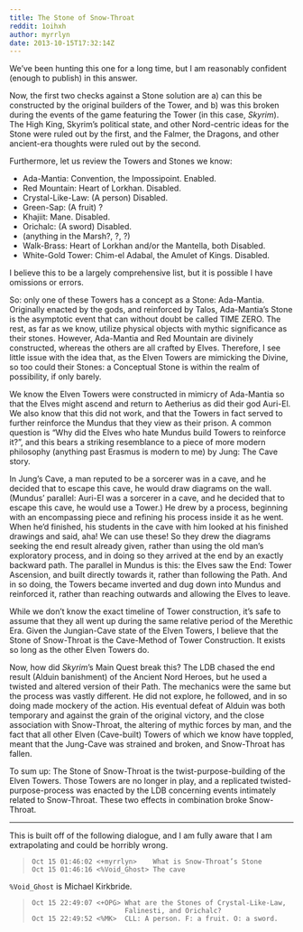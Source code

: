 ```yaml
---
title: The Stone of Snow-Throat
reddit: 1oihxh
author: myrrlyn
date: 2013-10-15T17:32:14Z
---
```


We’ve been hunting this one for a long time, but I am reasonably confident
(enough to publish) in this answer.

Now, the first two checks against a Stone solution are a) can this be
constructed by the original builders of the Tower, and b) was this broken during
the events of the game featuring the Tower (in this case, _Skyrim_). The High
King, Skyrim’s political state, and other Nord-centric ideas for the Stone were
ruled out by the first, and the Falmer, the Dragons, and other ancient-era
thoughts were ruled out by the second.

Furthermore, let us review the Towers and Stones we know:

- Ada-Mantia: Convention, the Impossipoint. Enabled.
- Red Mountain: Heart of Lorkhan. Disabled.
- Crystal-Like-Law: (A person) Disabled.
- Green-Sap: (A fruit) ?
- Khajiit: Mane. Disabled.
- Orichalc: (A sword) Disabled.
- (anything in the Marsh?, ?, ?)
- Walk-Brass: Heart of Lorkhan and/or the Mantella, both Disabled.
- White-Gold Tower: Chim-el Adabal, the Amulet of Kings. Disabled.

I believe this to be a largely comprehensive list, but it is possible I have
omissions or errors.

So: only one of these Towers has a concept as a Stone: Ada-Mantia. Originally
enacted by the gods, and reinforced by Talos, Ada-Mantia’s Stone is the
asymptotic event that can without doubt be called TIME ZERO. The rest, as far as
we know, utilize physical objects with mythic significance as their stones.
However, Ada-Mantia and Red Mountain are divinely constructed, whereas the
others are all crafted by Elves. Therefore, I see little issue with the idea
that, as the Elven Towers are mimicking the Divine, so too could their Stones: a
Conceptual Stone is within the realm of possibility, if only barely.

We know the Elven Towers were constructed in mimicry of Ada-Mantia so that the
Elves might ascend and return to Aetherius as did their god Auri-El. We also
know that this did not work, and that the Towers in fact served to further
reinforce the Mundus that they view as their prison. A common question is “Why
did the Elves who hate Mundus build Towers to reinforce it?”, and this bears a
striking resemblance to a piece of more modern philosophy (anything past Erasmus
is modern to me) by Jung: The Cave story.

In Jung’s Cave, a man reputed to be a sorcerer was in a cave, and he decided
that to escape this cave, he would draw diagrams on the wall. (Mundus’ parallel:
Auri-El was a sorcerer in a cave, and he decided that to escape this cave, he
would use a Tower.) He drew by a process, beginning with an encompassing piece
and refining his process inside it as he went. When he’d finished, his students
in the cave with him looked at his finished drawings and said, aha! We can use
these! So they drew the diagrams seeking the end result already given, rather
than using the old man’s exploratory process, and in doing so they arrived at
the end by an exactly backward path. The parallel in Mundus is this: the Elves
saw the End: Tower Ascension, and built directly towards it, rather than
following the Path. And in so doing, the Towers became inverted and dug down
into Mundus and reinforced it, rather than reaching outwards and allowing the
Elves to leave.

While we don’t know the exact timeline of Tower construction, it’s safe to
assume that they all went up during the same relative period of the Merethic
Era. Given the Jungian-Cave state of the Elven Towers, I believe that the Stone
of Snow-Throat is the Cave-Method of Tower Construction. It exists so long as
the other Elven Towers do.

Now, how did *Skyrim*’s Main Quest break this? The LDB chased the end result
(Alduin banishment) of the Ancient Nord Heroes, but he used a twisted and
altered version of their Path. The mechanics were the same but the process was
vastly different. He did not explore, he followed, and in so doing made mockery
of the action. His eventual defeat of Alduin was both temporary and against the
grain of the original victory, and the close association with Snow-Throat, the
altering of mythic forces by man, and the fact that all other Elven (Cave-built)
Towers of which we know have toppled, meant that the Jung-Cave was strained and
broken, and Snow-Throat has fallen.

To sum up: The Stone of Snow-Throat is the twist-purpose-building of the Elven
Towers. Those Towers are no longer in play, and a replicated
twisted-purpose-process was enacted by the LDB concerning events intimately
related to Snow-Throat. These two effects in combination broke Snow-Throat.

----

This is built off of the following dialogue, and I am fully aware that I am
extrapolating and could be horribly wrong.

> ```plaintext
> Oct 15 01:46:02 <+myrrlyn>    What is Snow-Throat’s Stone
> Oct 15 01:46:16 <%Void_Ghost> The cave
> ```

`%Void_Ghost` is Michael Kirkbride.

> ```plaintext
> Oct 15 22:49:07 <+OPG> What are the Stones of Crystal-Like-Law,
>                        Falinesti, and Orichalc?
> Oct 15 22:49:52 <%MK>  CLL: A person. F: a fruit. O: a sword.
> ```
